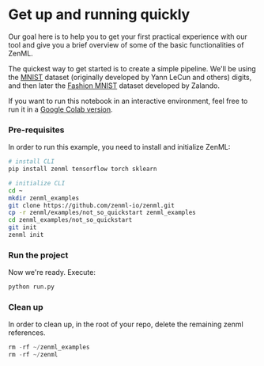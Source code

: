 # Get up and running quickly
Our goal here is to help you to get your first practical experience with our tool and give you a brief overview of some of the basic functionalities of ZenML.

The quickest way to get started is to create a simple pipeline. We'll be using the [MNIST](http://yann.lecun.com/exdb/mnist/) dataset (originally developed by Yann LeCun and others) digits, and then later the [Fashion MNIST](https://github.com/zalandoresearch/fashion-mnist) dataset developed by Zalando.

If you want to run this notebook in an interactive environment, feel free to run it in a [Google Colab version](https://colab.research.google.com/github/zenml-io/zenml/blob/main/examples/not_so_quickstart/not_so_quickstart.ipynb).

### Pre-requisites
In order to run this example, you need to install and initialize ZenML:

```bash
# install CLI
pip install zenml tensorflow torch sklearn

# initialize CLI
cd ~
mkdir zenml_examples
git clone https://github.com/zenml-io/zenml.git
cp -r zenml/examples/not_so_quickstart zenml_examples
cd zenml_examples/not_so_quickstart
git init
zenml init
```

### Run the project
Now we're ready. Execute:

```bash
python run.py
```

### Clean up
In order to clean up, in the root of your repo, delete the remaining zenml references.

```python
rm -rf ~/zenml_examples
rm -rf ~/zenml
```
